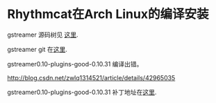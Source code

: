 # Rhythmcat在Arch Linux的编译安装

gstreamer 源码树见 [这里](https://gstreamer.freedesktop.org/src/).

gstreamer git 在[这里](https://gitlab.com/gstreamer-sdk/).


gstreamer0.10-plugins-good-0.10.31 编译出错。

http://blog.csdn.net/zwlq1314521/article/details/42965035

gstreamer0.10-plugins-good-0.10.31 补丁地址在[这里](https://patchwork.openembedded.org/patch/35979/).
